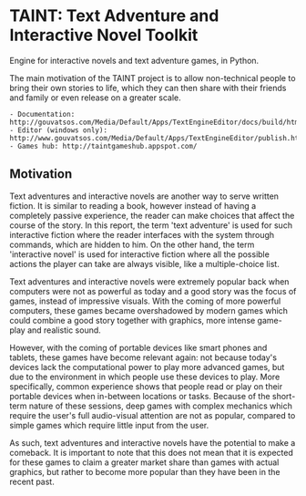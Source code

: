 TAINT: Text Adventure and Interactive Novel Toolkit
=======================================================

Engine for interactive novels and text adventure games, in Python.

The main motivation of the TAINT project is to allow non-technical people to bring their own stories to life, which they can then share with their friends and family or even release on a greater scale.

	- Documentation: http://gouvatsos.com/Media/Default/Apps/TextEngineEditor/docs/build/html/index.html
	- Editor (windows only): http://www.gouvatsos.com/Media/Default/Apps/TextEngineEditor/publish.htm
	- Games hub: http://taintgameshub.appspot.com/

Motivation
-----------

Text adventures and interactive novels are another way to serve written fiction. It is similar to reading a book, however instead of having a completely passive experience, the reader can make choices that affect the course of the story. In this report, the term 'text adventure' is used for such interactive fiction where the reader interfaces with the system through commands, which are hidden to him. On the other hand, the term 'interactive novel' is used for interactive fiction where all the possible actions the player can take are always visible, like a multiple-choice list.

Text adventures and interactive novels were extremely popular back when computers were not as powerful as today and a good story was the focus of games, instead of impressive visuals. With the coming of more powerful computers, these games became overshadowed by modern games which could combine a good story together with graphics, more intense game-play and realistic sound.

However, with the coming of portable devices like smart phones and tablets, these games have become relevant again: not because today's devices lack the computational power to play more advanced games, but due to the environment in which people use these devices to play. More specifically, common experience shows that people read or play on their portable devices when in-between locations or tasks. Because of the short-term nature of these sessions, deep games with complex mechanics which require the user's full audio-visual attention are not as popular, compared to simple games which require little input from the user.

As such, text adventures and interactive novels have the potential to make a comeback. It is important to note that this does not mean that it is expected for these games to claim a greater market share than games with actual graphics, but rather to become more popular than they have been in the recent past.